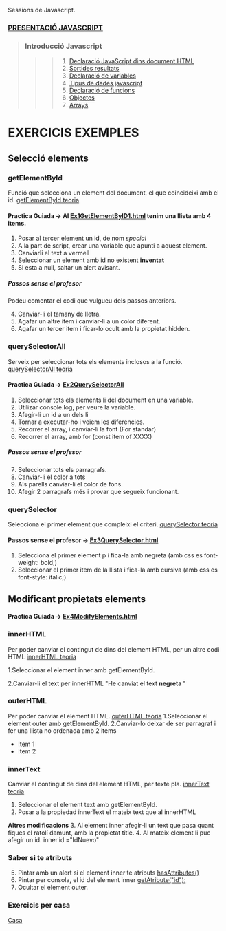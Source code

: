 Sessions de Javascript.

### [PRESENTACIÓ JAVASCRIPT](https://docs.google.com/presentation/d/1RytX2_Asf3xn5Le2XBzWdX69Wx8ZuiWNhfrWFZqh5n4/edit?usp=sharing)


> ### Introducció Javascript
> >  > 1. [Declaració JavaScript dins document HTML](https://www.w3schools.com/js/js_whereto.asp)
> >  > 2. [Sortides resultats](https://www.w3schools.com/js/js_output.asp)
> >  > 3. [Declaració de variables](https://www.w3schools.com/js/js_statements.asp)
> >  > 4. [Tipus de dades javascript](https://www.w3schools.com/js/js_datatypes.asp)
> >  > 5. [Declaració de funcions](https://www.w3schools.com/js/js_functions.asp)
> >  > 6. [Objectes](https://www.w3schools.com/js/js_objects.asp)
> >  > 7. [Arrays](https://www.w3schools.com/js/js_arrays.asp)

# EXERCICIS EXEMPLES

## Selecció elements

### getElementById

Funció que selecciona un element del document, el que coincideixi amb el id. [getElementById teoria](https://www.w3schools.com/jsref/met_document_getelementbyid.asp)
#### Practica Guiada -> Al [Ex1GetElementByID1.html](https://github.com/mikibardaji/M0373/blob/main/js/Ex1GetElementByID1.html) tenim una llista amb 4 items.
  1. Posar al tercer element un id, de nom *special*
  2. A la part de script, crear una variable que apunti a aquest element.
  3. Canviarli el text a vermell
  4. Seleccionar un element amb id no existent **inventat**
  5. Si esta a null, saltar un alert avisant.
##### Passos sense el profesor 
Podeu comentar el codi que vulgueu dels passos anteriors.

  4. Canviar-li el tamany de lletra.
  5. Agafar un altre item i canviar-li a un color diferent.
  6. Agafar un tercer item i ficar-lo ocult amb la propietat hidden.

### querySelectorAll

Serveix per seleccionar tots els elements inclosos a la funció. [querySelectorAll teoria](https://www.w3schools.com/jsref/met_document_queryselectorall.asp)

#### Practica Guiada -> [Ex2QuerySelectorAll](https://github.com/mikibardaji/M0373/blob/main/js/Ex2QuerySelector.html)
  1. Seleccionar tots els elements li del document en una variable.
  2. Utilizar console.log, per veure la variable.
  3. Afegir-li un id a un dels li
  4. Tornar a executar-ho i veiem les diferencies.
  5. Recorrer el array, i canviar-li la font (For standar)
  6. Recorrer el array, amb for (const item of XXXX)
##### Passos sense el profesor 
  7. Seleccionar tots els parragrafs.
  8. Canviar-li el color a tots
  9. Als parells canviar-li el color de fons.
  10. Afegir 2 parragrafs més i provar que segueix funcionant.

### querySelector

Selecciona el primer element que compleixi el criteri. [querySelector teoria](https://www.w3schools.com/jsref/met_document_queryselector.asp)

#### Passos sense el profesor -> [Ex3QuerySelector.html](https://github.com/mikibardaji/M0373/blob/main/js/Ex3QuerySelector.html)

  1. Selecciona el primer element p i fica-la amb negreta (amb css es font-weight: bold;)
  2. Seleccionar el primer item de la llista i fica-la amb cursiva (amb css es font-style: italic;)

## Modificant propietats elements

#### Practica Guiada -> [Ex4ModifyElements.html](https://github.com/mikibardaji/M0373/blob/main/js/Ex4ModifyElements.html)

### innerHTML

Per poder canviar  el contingut de dins del element HTML, per un altre codi HTML  [innerHTML teoria](https://www.w3schools.com/jsref/prop_html_innerhtml.asp)

  1.Seleccionar el element inner amb getElementById.

  2.Canviar-li el text per innerHTML "He canviat el text <b> negreta </b> "

### outerHTML
Per poder canviar  el element HTML. [outerHTML teoria](https://www.w3schools.com/jsref/prop_html_outerhtml.asp)
  1.Seleccionar el element outer amb getElementById.
  2.Canviar-lo deixar de ser parragraf i fer una llista no ordenada amb 2 items
      <ul><li>Item 1</li><li>Item 2</li></ul>

### innerText
Canviar el contingut de dins del element HTML, per texte pla. [innerText teoria](https://www.w3schools.com/jsref/prop_node_innertext.asp)
  1. Seleccionar el element text amb getElementById.
  2. Posar a la propiedad innerText el mateix text que al innerHTML

**Altres modificacions**
  3. Al element inner afegir-li un text que pasa quant fiques el ratolí damunt, amb la propietat title.
  4. Al mateix element li puc afegir un id. inner.id ="IdNuevo"

### Saber si te atributs
  5. Pintar amb un alert si el element inner te atributs [hasAttributes()](https://www.w3schools.com/jsref/met_node_hasattributes.asp) 
  6. Pintar per consola, el id del element inner [getAtribute("id");](https://www.w3schools.com/jsref/met_element_getattribute.asp)
  7. Ocultar el element outer.


### Exercicis per casa

[Casa](https://docs.google.com/document/d/1lQx2n_pvOcQEtJ_pA2IESeS1O0paxFsIs6TCocuJogE/edit?usp=sharing)
